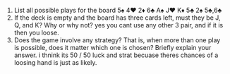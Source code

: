 1. List all possible plays for the board 5♠ 4♥ 2♦ 6♣ A♠ J♥ K♦ 5♣ 2♠
5♣,6♣
2. If the deck is empty and the board has three cards left, must they be J, Q, and K? Why or why not? 
yes you cant use any other 3 pair, and if it is then you loose.
3. Does the game involve any strategy? That is, when more than one play is possible, does it matter which one is chosen? Briefly explain your answer. i thnink its 50 / 50 luck and strat becuase theres chances of a loosing hand is just as likely.
